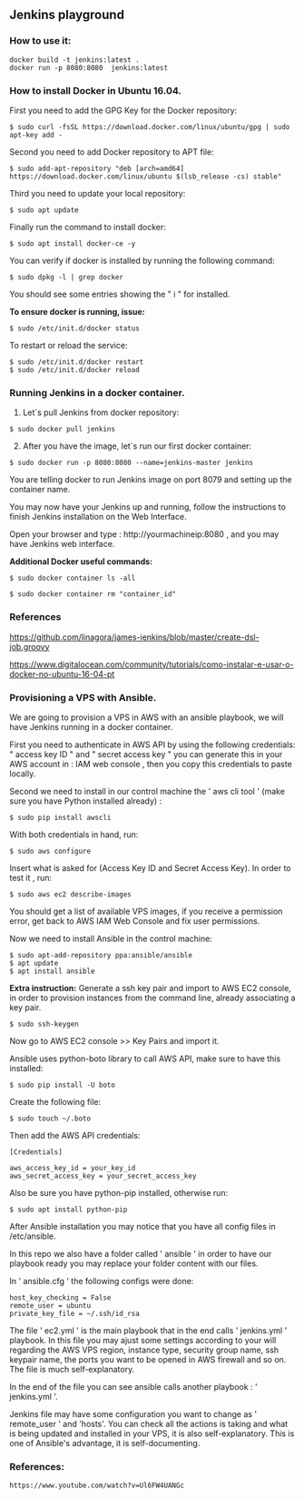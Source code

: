 ## Jenkins playground

### How to use it:

```
docker build -t jenkins:latest .
docker run -p 8080:8080  jenkins:latest 
```

### How to install Docker in Ubuntu 16.04.

First you need to add the GPG Key for the Docker repository:

```
$ sudo curl -fsSL https://download.docker.com/linux/ubuntu/gpg | sudo apt-key add -
```

Second you need to add Docker repository to APT file:

```
$ sudo add-apt-repository "deb [arch=amd64] https://download.docker.com/linux/ubuntu $(lsb_release -cs) stable"
```

Third you need to update your local repository:

```
$ sudo apt update
``` 

Finally run the command to install docker:

```
$ sudo apt install docker-ce -y
```

You can verify if docker is installed by running the following command:

```
$ sudo dpkg -l | grep docker
```

You should see some entries showing the " i " for installed. 

**To ensure docker is running, issue:**

```
$ sudo /etc/init.d/docker status
```

To restart or reload the service:

```
$ sudo /etc/init.d/docker restart
$ sudo /etc/init.d/docker reload
```

### Running  Jenkins in a docker container.

1) Let´s pull Jenkins from docker repository:

```
$ sudo docker pull jenkins
```

2) After you have the image, let´s run our first docker container:

```
$ sudo docker run -p 8080:8080 --name=jenkins-master jenkins
```

You are telling docker to run Jenkins image on port 8079 and setting up the container name. 

You may now have your Jenkins up and running, follow the instructions to finish Jenkins installation on the Web Interface.

Open your browser and type : http://yourmachineip:8080 , and you may have Jenkins web interface. 


**Additional Docker useful commands:**

```
$ sudo docker container ls -all

$ sudo docker container rm "container_id"

```  


### References

https://github.com/linagora/james-jenkins/blob/master/create-dsl-job.groovy

https://www.digitalocean.com/community/tutorials/como-instalar-e-usar-o-docker-no-ubuntu-16-04-pt


### Provisioning a VPS with Ansible.

We are going to provision a VPS in AWS with an ansible playbook, we will have Jenkins running in a docker container. 

First you need to authenticate in AWS API by using the following credentials: " access key ID " and " secret access key " you can generate this in your AWS account in : IAM web console , then you copy this credentials to paste locally. 

Second  we need to install in our control machine the ' aws cli tool ' (make sure you have Python installed already) :

``` 
$ sudo pip install awscli
``` 

With both credentials in hand, run:

```
$ sudo aws configure
```

Insert what is asked for (Access Key ID and Secret Access Key). In order to test it , run:

```
$ sudo aws ec2 describe-images
``` 

You should get a list of available VPS images, if you receive a permission error, get back to AWS IAM Web Console and fix user permissions. 


Now we need to install Ansible in the control machine:

```
$ sudo apt-add-repository ppa:ansible/ansible
$ apt update
$ apt install ansible
```

**Extra instruction:**
Generate a ssh key pair and import to AWS EC2 console, in order to provision instances from the command line, already associating a key pair.

```
$ sudo ssh-keygen
```
Now go to AWS EC2 console >> Key Pairs and import it.

Ansible uses python-boto library to call AWS API, make sure to have this installed:

```
$ sudo pip install -U boto
```
Create the following file:

```
$ sudo touch ~/.boto

``` 
Then add the AWS API credentials:

```
[Credentials]

aws_access_key_id = your_key_id
aws_secret_access_key = your_secret_access_key
```

Also be sure you have python-pip installed, otherwise run:
```
$ sudo apt install python-pip
```

After Ansible installation you may notice that you have all config files in /etc/ansible.

In this repo we also have a folder called ' ansible ' in order to have our playbook ready you may replace your folder content with our files.

In ' ansible.cfg ' the following configs were done:

```
host_key_checking = False
remote_user = ubuntu
private_key_file = ~/.ssh/id_rsa
```

The file ' ec2.yml ' is the main playbook that in the end calls ' jenkins.yml ' playbook. In this file you may ajust some settings according to your will regarding the AWS VPS region, instance type, security group name, ssh keypair name, the ports you want to be opened in AWS firewall and so on. The file is much self-explanatory.

In the end of the file you can see ansible calls another playbook : ' jenkins.yml '.

Jenkins file may have some configuration you want to change as ' remote_user ' and 'hosts'. You can check all the actions is taking and what is being updated and installed in your VPS, it is also self-explanatory. This is one of Ansible's advantage, it is self-documenting. 


### References:

```
https://www.youtube.com/watch?v=Ul6FW4UANGc
```

